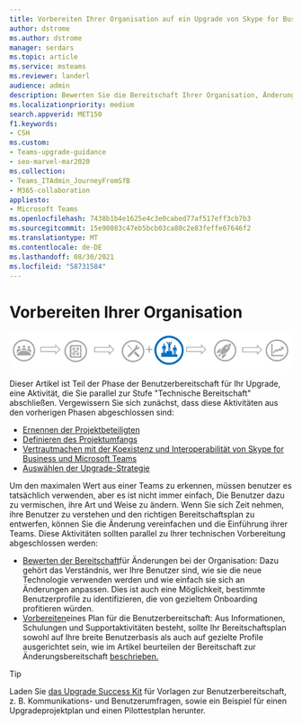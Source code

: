 ```yaml
---
title: Vorbereiten Ihrer Organisation auf ein Upgrade von Skype for Business auf Teams
author: dstrome
ms.author: dstrome
manager: serdars
ms.topic: article
ms.service: msteams
ms.reviewer: landerl
audience: admin
description: Bewerten Sie die Bereitschaft Ihrer Organisation, Änderungen zu akzeptieren, und bereiten Sie einen Plan vor, um die Benutzer für das Upgrade von Skype for Business auf Microsoft Teams.
ms.localizationpriority: medium
search.appverid: MET150
f1.keywords:
- CSH
ms.custom:
- Teams-upgrade-guidance
- seo-marvel-mar2020
ms.collection:
- Teams_ITAdmin_JourneyFromSfB
- M365-collaboration
appliesto:
- Microsoft Teams
ms.openlocfilehash: 7438b1b4e1625e4c3e0cabed77af517eff3cb7b3
ms.sourcegitcommit: 15e90083c47eb5bcb03ca80c2e83feffe67646f2
ms.translationtype: MT
ms.contentlocale: de-DE
ms.lasthandoff: 08/30/2021
ms.locfileid: "58731584"
---
```

# <a name="prepare-your-organization"></a>Vorbereiten Ihrer Organisation

![Phasen des Upgradeschritts, mit Betonung auf der Stufe "Benutzerbereitschaft".](media/upgrade-banner-user-readiness.png "Phasen des Upgradeschritts, mit Betonung auf der Stufe &quot;Benutzerbereitschaft&quot;")

Dieser Artikel ist Teil der Phase der Benutzerbereitschaft für Ihr Upgrade, eine Aktivität, die Sie parallel zur Stufe "Technische Bereitschaft" abschließen. Vergewissern Sie sich zunächst, dass diese Aktivitäten aus den vorherigen Phasen abgeschlossen sind:

- [Ernennen der Projektbeteiligten](upgrade-enlist-stakeholders.md)
- [Definieren des Projektumfangs](./upgrade-define-project-scope.md)
- [Vertrautmachen mit der Koexistenz und Interoperabilität von Skype for Business und Microsoft Teams](./teams-and-skypeforbusiness-coexistence-and-interoperability.md)
- [Auswählen der Upgrade-Strategie](upgrade-and-coexistence-of-skypeforbusiness-and-teams.md)

Um den maximalen Wert aus einer Teams zu erkennen, müssen benutzer es tatsächlich verwenden, aber es ist nicht immer einfach, Die Benutzer dazu zu vermischen, ihre Art und Weise zu ändern. Wenn Sie sich Zeit nehmen, ihre Benutzer zu verstehen und den richtigen Bereitschaftsplan zu entwerfen, können Sie die Änderung vereinfachen und die Einführung ihrer Teams. Diese Aktivitäten sollten parallel zu Ihrer technischen Vorbereitung abgeschlossen werden:

- [Bewerten der Bereitschaft](./upgrade-org-change-readiness.md)für Änderungen bei der Organisation: Dazu gehört das Verständnis, wer Ihre Benutzer sind, wie sie die neue Technologie verwenden werden und wie einfach sie sich an Änderungen anpassen. Dies ist auch eine Möglichkeit, bestimmte Benutzerprofile zu identifizieren, die von gezieltem Onboarding profitieren würden.
- [Vorbereiten](./upgrade-user-readiness.md)eines Plan für die Benutzerbereitschaft: Aus Informationen, Schulungen und Supportaktivitäten besteht, sollte Ihr Bereitschaftsplan sowohl auf Ihre breite Benutzerbasis als auch auf gezielte Profile ausgerichtet sein, wie im Artikel beurteilen der Bereitschaft zur Änderungsbereitschaft [beschrieben.](./upgrade-org-change-readiness.md)

> [!Tip]
> Laden Sie [das Upgrade Success Kit](https://aka.ms/UpgradeSuccessKit) für Vorlagen zur Benutzerbereitschaft, z. B. Kommunikations- und Benutzerumfragen, sowie ein Beispiel für einen Upgradeprojektplan und einen Pilottestplan herunter.